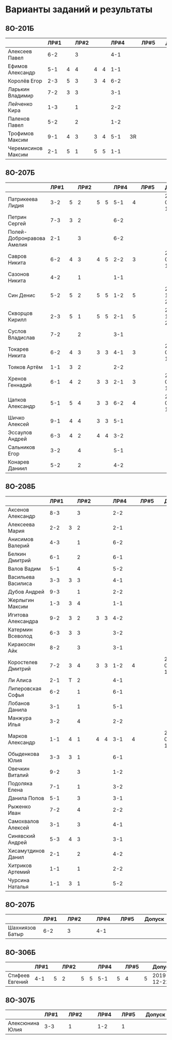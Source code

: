 # Варианты заданий и результаты

## 8О-201Б
|                           | ЛР#1 |   | ЛР#2 |   |   | ЛР#4 |   | ЛР#5 |   |   Допуск   |
|---------------------------|------|---|------|---|---|------|---|------|---|------------|
| Алексеев Павел            | 6-2  |   |  3   |   |   | 4-1  |   |      |   |            |
| Ефимов Александр          | 5-1  | 4 |  4   | 4 | 4 | 1-1  |   |      |   |            |
| Королёв Егор              | 2-3  | 5 |  3   | 3 | 4 | 6-2  |   |      |   |            |
| Ларькин Владимир          | 7-2  | 3 |  3   |   |   | 3-1  |   |      |   |            |
| Лейченко Кира             | 1-3  |   |  1   |   |   | 2-2  |   |      |   |            |
| Паленов Павел             | 5-2  |   |  2   |   |   | 1-2  |   |      |   |            |
| Трофимов Максим           | 9-1  | 4 |  3   | 3 | 4 | 5-1  | 3R|      |   |            |
| Черемисинов Максим        | 2-1  | 5 |  1   | 5 | 5 | 1-1  |   |      |   |            |

## 8О-207Б
|                           | ЛР#1 |   | ЛР#2 |   |   | ЛР#4 |   | ЛР#5 |   |   Допуск   |
|---------------------------|------|---|------|---|---|------|---|------|---|------------|
| Патрикеева Лидия          | 3-2  | 5 |  2   | 5 | 5 | 5-1  | 4 |      |   | 2020-01-11*|
| Петрин Сергей             | 7-3  | 3 |  2   |   |   | 6-2  |   |      |   |            |
| Полей-Добронравова Амелия | 2-1  |   |  3   |   |   | 6-2  |   |      |   |            |
| Савров Никита             | 6-2  | 4 |  3   | 4 | 5 | 2-2  | 3 |      |   | 2020-01-18*|
| Сазонов Никита            | 4-2  |   |  1   |   |   | 1-1  |   |      |   |            |
| Син Денис                 | 5-2  | 5 |  2   | 5 | 5 | 1-2  | 5 |      |   | 2019-12-28*|
| Скворцов Кирилл           | 2-3  | 5 |  1   | 5 | 5 | 2-1  | 5 |      |   | 2019-12-28*|
| Суслов Владислав          | 7-2  |   |  2   |   |   | 3-1  |   |      |   |            |
| Токарев Никита            | 6-2  | 4 |  3   | 3 | 3 | 4-1  | 3 |      |   | 2020-02-15*|
| Тояков Артём              | 1-1  | 3 |  2   |   |   | 2-2  |   |      |   |            |
| Хренов Геннадий           | 6-1  | 4 |  2   | 3 | 3 | 2-1  | 3 |      |   | 2020-01-18*|
| Цапков Александр          | 5-1  | 5 |  4   | 3 | 3 | 6-2  | 4 |      |   | 2020-01-11*|
| Шичко Алексей             | 9-1  | 4 |  4   | 3 | 3 | 5-1  |   |      |   |            |
| Эссаулов Андрей           | 6-3  | 4 |  2   | 4 | 4 | 3-2  |   |      |   |            |
| Сальников Егор            | 3-2  |   |  4   |   |   | 5-1  |   |      |   |            |
| Конарев Даниил            | 5-2  |   |  2   |   |   | 4-2  |   |      |   |            |

## 8О-208Б
|                           | ЛР#1 |   | ЛР#2 |   |   | ЛР#4 |   | ЛР#5 |   |   Допуск   |
|---------------------------|------|---|------|---|---|------|---|------|---|------------|
| Аксенов Александр         | 8-3  |   |  3   |   |   | 2-2  |   |      |   |            |
| Алексеева Мария           | 2-2  | 3 |  2   |   |   | 2-1  |   |      |   |            |
| Анисимов Валерий          | 4-3  |   |  1   |   |   | 6-2  |   |      |   |            |
| Белкин Дмитрий            | 6-1  |   |  2   |   |   | 6-1  |   |      |   |            |
| Валов Вадим               | 5-1  |   |  4   |   |   | 5-2  |   |      |   |            |
| Васильева Василиса        | 3-3  | 3 |  3   |   |   | 4-1  |   |      |   |            |
| Дубов Андрей              | 9-3  |   |  1   |   |   | 2-2  |   |      |   |            |
| Жерлыгин Максим           | 1-3  | 3 |  4   |   |   | 1-1  |   |      |   |            |
| Игитова Александра        | 9-2  | 3 |  2   | 3 | 3 | 4-2  |   |      |   |            |
| Катермин Всеволод         | 6-3  | 3 |  3   |   |   | 3-2  |   |      |   |            |
| Киракосян Айк             | 8-2  |   |  3   |   |   | 3-1  |   |      |   |            |
| Коростелев Дмитрий        | 7-2  | 3 |  4   | 3 | 3 | 1-2  | 4 |      |   | 2020-01-18*|
| Ли Алиса                  | 2-1  | T |  2   |   |   | 4-1  |   |      |   |            |
| Липеровская Софья         | 6-2  |   |  1   |   |   | 6-1  |   |      |   |            |
| Лобанов Данила            | 3-1  |   |  1   |   |   | 5-1  |   |      |   |            |
| Манжура Илья              | 3-2  |   |  4   |   |   | 2-2  |   |      |   |            |
| Марков Александр          | 1-1  | 4 |  1   | 4 | 4 | 3-1  | 4 |      |   | 2020-01-11*|
| Обыденкова Юлия           | 3-3  | 3 |  1   |   |   | 6-1  |   |      |   |            |
| Овечкин Виталий           | 9-2  |   |  3   |   |   | 1-2  |   |      |   |            |
| Подоляка Елена            | 7-1  |   |  1   |   |   | 3-2  |   |      |   |            |
| Данила Попов              | 5-1  |   |  3   |   |   | 3-1  |   |      |   |            |
| Рыженко Иван              | 7-2  |   |  4   |   |   | 2-2  |   |      |   |            |
| Самохвалов Алексей        | 3-1  |   |  3   |   |   | 4-1  |   |      |   |            |
| Синявский Андрей          | 5-3  | 4 |  3   |   |   | 3-1  |   |      |   |            |
| Хисамутдинов Данил        | 2-1  |   |  2   |   |   | 4-2  |   |      |   |            |
| Хитриков Артемий          | 1-1  |   |  1   |   |   | 2-2  |   |      |   |            |
| Чурсина Наталья           | 1-1  | 3 |  1   |   |   | 5-2  |   |      |   |            |

## 8О-207Б
|                           | ЛР#1 |   | ЛР#2 |   |   | ЛР#4 |   | ЛР#5 |   |   Допуск   |
|---------------------------|------|---|------|---|---|------|---|------|---|------------|
| Шахниязов Батыр           | 6-2  |   |  3   |   |   | 4-1  |   |      |   |            |

## 8О-306Б
|                           | ЛР#1 |   | ЛР#2 |   |   | ЛР#4 |   | ЛР#5 |   |   Допуск   |
|---------------------------|------|---|------|---|---|------|---|------|---|------------|
| Стифеев Евгений           | 4-1  | 5 |  2   | 5 | 5 | 5-1  | 5 |  4   | 5 | 2019-12-21 |

## 8О-307Б
|                           | ЛР#1 |   | ЛР#2 |   |   | ЛР#4 |   | ЛР#5 |   |   Допуск   |
|---------------------------|------|---|------|---|---|------|---|------|---|------------|
| Алексюнина Юлия           | 3-3  |   |  1   |   |   | 1-2  |   |  1   |   |            |
